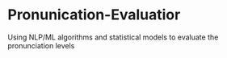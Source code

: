 # Pronunication-Evaluatior
Using NLP/ML algorithms and statistical models to evaluate the pronunciation levels

